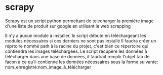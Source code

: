 # scrapy
Scrapy est un script python permettant de telecharger la première image d'une liste de produit sur google en utilisant le web scrapping

Il n'y a aucun module à installer, le script débute en téléchargeant les modules nécessaires si ces derniers ne sont pas installé
Il faudra créer un réprtoire nommé path à la racine du projet, c'est bien ce répertoire qui contiendra les images téléchargées.
Le script récupère les données à télécharger dans une base de données, il faudrait remplir l'objet tab de facon à ce qu'il contienne les données nécessaires sous la forme suivante:
nom_enregistré:nom_image_à_télécharger
